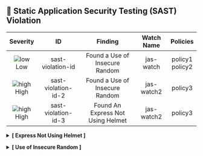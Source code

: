 
## 🎯 Static Application Security Testing (SAST) Violation
<div align='center'>

| Severity                | ID                  | Finding                  | Watch Name                  | Policies                  |
| :---------------------: | :-----------------------------------: | :-----------------------------------: | :-----------------------------------: | :-----------------------------------: |
| ![low](https://raw.githubusercontent.com/jfrog/frogbot/master/resources/v2/applicableLowSeverity.png)<br>     Low | sast-violation-id | Found a Use of Insecure Random | jas-watch | policy1<br>policy2 |
| ![high](https://raw.githubusercontent.com/jfrog/frogbot/master/resources/v2/applicableHighSeverity.png)<br>    High | sast-violation-id-2 | Found a Use of Insecure Random | jas-watch2 | policy3 |
| ![high](https://raw.githubusercontent.com/jfrog/frogbot/master/resources/v2/applicableHighSeverity.png)<br>    High | sast-violation-id-3 | Found An Express Not Using Helmet | jas-watch2 | policy3 |

</div>


<details><summary><b>[ Express Not Using Helmet ]</b></summary>

### Violation Details
|                 |                   |
| --------------------- | :-----------------------------------: |
| **Rule ID:** | js-express-without-helmet |

Scanner Description....

<br></details>
<details><summary><b>[ Use of Insecure Random ]</b></summary>

### Violation Details
|                 |                   |
| --------------------- | :-----------------------------------: |
| **CWE:** | CWE-798<br>CWE-799 |
| **Rule ID:** | js-insecure-random |

Scanner Description....


<details><summary><b>Code Flows</b></summary>
<details><summary><b>Vulnerable data flow analysis result</b></summary>

↘️ `other-snippet` (at file2 line 1)

↘️ `snippet` (at file line 0)
<br></details>
<details><summary><b>Vulnerable data flow analysis result</b></summary>

↘️ `a-snippet` (at file line 10)

↘️ `snippet` (at file line 0)
<br></details><br></details><br></details>